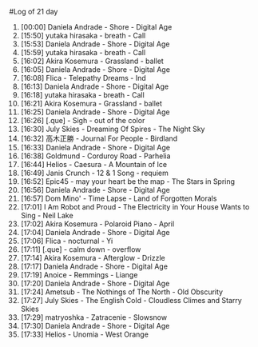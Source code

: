 #Log of 21 day

1. [00:00] Daniela Andrade - Shore - Digital Age
1. [15:50] yutaka hirasaka - breath - Call
1. [15:53] Daniela Andrade - Shore - Digital Age
1. [15:59] yutaka hirasaka - breath - Call
1. [16:02] Akira Kosemura - Grassland - ballet
1. [16:05] Daniela Andrade - Shore - Digital Age
1. [16:08] Flica - Telepathy Dreams - Ind
1. [16:13] Daniela Andrade - Shore - Digital Age
1. [16:18] yutaka hirasaka - breath - Call
1. [16:21] Akira Kosemura - Grassland - ballet
1. [16:25] Daniela Andrade - Shore - Digital Age
1. [16:26] [.que] - Sigh - out of the color
1. [16:30] July Skies - Dreaming Of Spires - The Night Sky
1. [16:32] 高木正勝 - Journal For People - Birdland
1. [16:33] Daniela Andrade - Shore - Digital Age
1. [16:38] Goldmund - Corduroy Road - Parhelia
1. [16:44] Helios - Caesura - A Mountain of Ice
1. [16:49] Janis Crunch - 12 & 1 Song - requiem
1. [16:52] Epic45 - may your heart be the map - The Stars in Spring
1. [16:56] Daniela Andrade - Shore - Digital Age
1. [16:57] Dom Mino' - Time Lapse - Land of Forgotten Morals
1. [17:01] I Am Robot and Proud - The Electricity in Your House Wants to Sing - Neil Lake
1. [17:02] Akira Kosemura - Polaroid Piano - April
1. [17:04] Daniela Andrade - Shore - Digital Age
1. [17:06] Flica - nocturnal - Yi
1. [17:11] [.que] - calm down - overflow
1. [17:14] Akira Kosemura - Afterglow - Drizzle
1. [17:17] Daniela Andrade - Shore - Digital Age
1. [17:19] Anoice - Remmings - Liange
1. [17:20] Daniela Andrade - Shore - Digital Age
1. [17:24] Ametsub - The Nothings of The North - Old Obscurity
1. [17:27] July Skies - The English Cold - Cloudless Climes and Starry Skies
1. [17:29] matryoshka - Zatracenie - Slowsnow
1. [17:30] Daniela Andrade - Shore - Digital Age
1. [17:33] Helios - Unomia - West Orange
